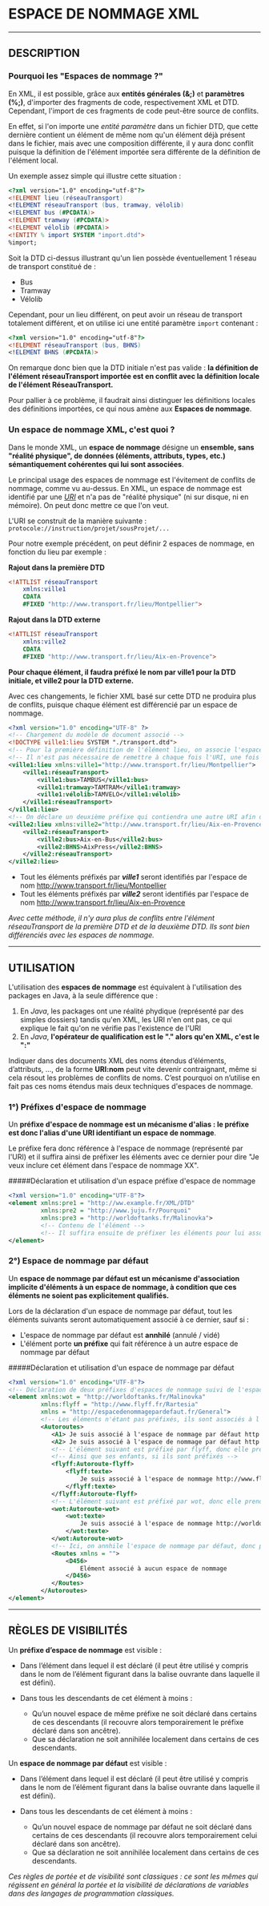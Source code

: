 # ESPACE DE NOMMAGE XML

------------------------------------------------
## DESCRIPTION

### Pourquoi les "Espaces de nommage ?"
En XML, il est possible, grâce aux **entités générales (&;)** et **paramètres (%;)**, d'importer des fragments de code, respectivement XML et DTD.
Cependant, l'import de ces fragments de code peut-être source de conflits.

En effet, si l'on importe une _entité paramètre_ dans un fichier DTD, que cette dernière contient un élément de même nom qu'un élément déjà présent dans le fichier, mais avec une composition différente,
il y aura donc conflit puisque la définition de l'élément importée sera différente de la définition de l'élément local.

Un exemple assez simple qui illustre cette situation :

```dtd
<?xml version="1.0" encoding="utf-8"?>
<!ELEMENT lieu (réseauTransport)
<!ELEMENT réseauTransport (bus, tramway, vélolib)
<!ELEMENT bus (#PCDATA)>
<!ELEMENT tramway (#PCDATA)>
<!ELEMENT vélolib (#PCDATA)>
<!ENTITY % import SYSTEM "import.dtd">
%import;
```
Soit la DTD ci-dessus illustrant qu'un lien possède éventuellement 1 réseau de transport constitué de :
* Bus
* Tramway
* Vélolib

Cependant, pour un lieu différent, on peut avoir un réseau de transport totalement différent, et on utilise ici une entité paramètre `import` contenant :

```dtd
<?xml version="1.0" encoding="utf-8"?>
<!ELEMENT réseauTransport (bus, BHNS)
<!ELEMENT BHNS (#PCDATA)>
```
On remarque donc bien que la DTD initiale n'est pas valide : **la définition de l'élément réseauTransport importée est en conflit avec la définition locale de l'élément RéseauTransport.**

Pour pallier à ce problème, il faudrait ainsi distinguer les définitions locales des définitions importées, ce qui nous amène aux **Espaces de nommage**.

### Un espace de nommage XML, c'est quoi ?

Dans le monde XML, un **espace de nommage** désigne un **ensemble, sans "réalité physique", de données (éléments, attributs, types, etc.) sémantiquement cohérentes qui lui sont associées**.

Le principal usage des espaces de nommage est l'évitement de conflits de nommage, comme vu au-dessus. En XML, un espace de nommage est identifié par une _[URI](https://fr.wikipedia.org/wiki/Uniform_Resource_Identifier)_
et n'a pas de "réalité physique" (ni sur disque, ni en mémoire). On peut donc mettre ce que l'on veut.

L'URI se construit de la manière suivante : `protocole://instruction/projet/sousProjet/...`

Pour notre exemple précédent, on peut définir 2 espaces de nommage, en fonction du lieu par exemple :

**Rajout dans la première DTD**
```dtd
<!ATTLIST réseauTransport
    xmlns:ville1
    CDATA
    #FIXED "http://www.transport.fr/lieu/Montpellier">
```

**Rajout dans la DTD externe**
```dtd
<!ATTLIST réseauTransport
    xmlns:ville2
    CDATA
    #FIXED "http://www.transport.fr/lieu/Aix-en-Provence">
```
 **Pour chaque élément, il faudra préfixé le nom par ville1 pour la DTD initiale, et ville2 pour la DTD externe.**
 
Avec ces changements, le fichier XML basé sur cette DTD ne produira plus de conflits, puisque chaque élément est différencié par un espace de nommage.

```xml
<?xml version="1.0" encoding="UTF-8" ?>
<!-- Chargement du modèle de document associé -->
<!DOCTYPE ville1:lieu SYSTEM "./transport.dtd">
<!-- Pour la première définition de l'élément lieu, on associe l'espace de nommage ville1 qui contiendra une URI -->
<!-- Il n'est pas nécessaire de remettre à chaque fois l'URI, une fois suffit afin d'associer cette dernière au préfixe ville1 -->
<ville1:lieu xmlns:ville1="http://www.transport.fr/lieu/Montpellier">
    <ville1:réseauTransport>
        <ville1:bus>TAMBUS</ville1:bus>
        <ville1:tramway>TAMTRAM</ville1:tramway>
        <ville1:vélolib>TAMVELO</ville1:vélolib>
    </ville1:réseauTransport>
</ville1:lieu>
<!-- On déclare un deuxième préfixe qui contiendra une autre URI afin de différencier les deux définitions de l'élément réseauTransport -->
<ville2:lieu xmlns:ville2="http://www.transport.fr/lieu/Aix-en-Provence">
    <ville2:réseauTransport>
        <ville2:bus>Aix-en-Bus</ville2:bus>
        <ville2:BHNS>AixPress</ville2:BHNS>
    </ville2:réseauTransport>
</ville2:lieu>
```
* Tout les éléments préfixés par **_ville1_** seront identifiés par l'espace de nom http://www.transport.fr/lieu/Montpellier
* Tout les éléments préfixés par **_ville2_** seront identifiés par l'espace de nom http://www.transport.fr/lieu/Aix-en-Provence

_Avec cette méthode, il n'y aura plus de conflits entre l'élément réseauTransport de la première DTD et de la deuxième DTD. Ils sont bien différenciés avec les espaces de nommage._

------------------------------------------------
## UTILISATION

L'utilisation des **espaces de nommage** est équivalent à l'utilisation des packages en Java, à la seule différence que :
1. En _Java_, les packages ont une réalité phydique (représenté par des simples dossiers) tandis qu'en XML, les URI n'en ont pas, ce qui explique le fait qu'on ne vérifie pas l'existence de l'URI
2. En _Java_, **l'opérateur de qualification est le "." alors qu'en XML, c'est le ":"**
 
Indiquer dans des documents XML des noms étendus d’éléments, d’attributs, …, de la forme **URI:nom**
peut vite devenir contraignant, même si cela résout les problèmes de conflits de noms. C’est pourquoi
on n’utilise en fait pas ces noms étendus mais deux techniques d'espaces de nommage.

### 1°) Préfixes d'espace de nommage

Un **préfixe d'espace de nommage est un mécanisme d'alias : le préfixe est donc l'alias d'une URI identifiant un espace de nommage**.

Le préfixe fera donc référence à l'espace de nommage (représenté par l'URI) et il suffira ainsi de préfixer les éléments avec ce dernier pour dire
"Je veux inclure cet élément dans l'espace de nommage XX".

#####Déclaration et utilisation d'un espace préfixe d'espace de nommage
```xml
<?xml version="1.0" encoding="UTF-8"?>
<element xmlns:pre1 = "http://ww.example.fr/XML/DTD"
         xmlns:pre2 = "http://www.juju.fr/Pourquoi"
         xmlns:pre3 = "http://worldoftanks.fr/Malinovka">
         <!-- Contenu de l'élément -->
         <!-- Il suffira ensuite de préfixer les éléments pour lui associer un espace de nommage -->
</element>
```

### 2°) Espace de nommage par défaut

Un **espace de nommage par défaut est un mécanisme d'association implicite d'éléments à un espace de nommage, à condition que ces éléments ne soient pas explicitement qualifiés.**

Lors de la déclaration d'un espace de nommage par défaut, tout les éléments suivants seront automatiquement associé à ce dernier, sauf si :
* L'espace de nommage par défaut est **annhilé** (annulé / vidé)
* L'élément porte **un préfixe** qui fait référence à un autre espace de nommage par défaut

#####Déclaration et utilisation d'un espace de nommage par défaut

```xml
<?xml version="1.0" encoding="UTF-8"?>
<!-- Déclaration de deux préfixes d'espaces de nommage suivi de l'espace de nommage par défaut -->
<element xmlns:wot = "http://worldoftanks.fr/Malinovka"
         xmlns:flyff = "http://www.flyff.fr/Rartesia"
         xmlns = "http://espacedenommagepardefaut.fr/General">
         <!-- Les éléments n'étant pas préfixés, ils sont associés à l'espace de nommage par défaut -->
         <Autoroutes>
            <A1> Je suis associé à l'espace de nommage par défaut http://espacedenommagepardefaut.fr/General </A1>
            <A2> Je suis associé à l'espace de nommage par défaut http://espacedenommagepardefaut.fr/General </A2>
            <!-- L'élément suivant est préfixé par flyff, donc elle prendra l'espace de nommage associé à ce préfixe -->
            <!-- Ainsi que ses enfants, si ils sont préfixés -->
            <flyff:Autoroute-flyff>
                <flyff:texte>
                    Je suis associé à l'espace de nommage http://www.flyff.fr/Rartesia
                </flyff:texte>
            </flyff:Autoroute-flyff>
            <!-- L'élément suivant est préfixé par wot, donc elle prendra l'espace de nommage associé à ce préfixe -->
            <wot:Autoroute-wot>
                <wot:texte>
                    Je suis associé à l'espace de nommage http://worldoftanks.fr/Malinovka
                </wot:texte>
            </wot:Autoroute-wot>
            <!-- Ici, on annhile l'espace de nommage par défaut, donc par conséquent, depuis la balise ouvrante incluse Routes jusqu'à la balise fermante incluse Routes, il n'existe plus d'espace de nommage par défaut -->
            <Routes xmlns = "">
                <D456>
                    Elément associé à aucun espace de nommage
                </D456>
            </Routes>
         </Autoroutes>
</element>
```

------------------------------------------------
## RÈGLES DE VISIBILITÉS

Un **préfixe d’espace de nommage** est visible :

* Dans l’élément dans lequel il est déclaré (il peut être utilisé y compris dans le nom de l’élément
figurant dans la balise ouvrante dans laquelle il est défini).

* Dans tous les descendants de cet élément à moins :
    * Qu’un nouvel espace de même préfixe ne soit déclaré dans certains de ces descendants (il recouvre alors temporairement le préfixe déclaré dans son ancêtre).
    * Que sa déclaration ne soit annihilée localement dans certains de ces descendants.
    
    
Un **espace de nommage par défaut** est visible :

* Dans l’élément dans lequel il est déclaré (il peut être utilisé y compris dans le nom de l’élément figurant dans la balise ouvrante dans laquelle il est défini).

* Dans tous les descendants de cet élément à moins :
    * Qu’un nouvel espace de nommage par défaut ne soit déclaré dans certains de ces descendants (il recouvre alors temporairement celui déclaré dans son ancêtre).
    * Que sa déclaration ne soit annihilée localement dans certains de ces descendants.


_Ces règles de portée et de visibilité sont classiques : ce sont les mêmes qui régissent en général la
portée et la visibilité de déclarations de variables dans des langages de programmation classiques._

